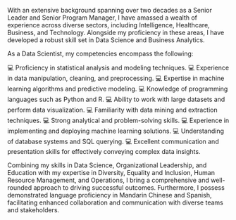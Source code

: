 With an extensive background spanning over two decades as a Senior Leader and Senior Program Manager, I have amassed a wealth of experience across diverse sectors, including Intelligence, Healthcare, Business, and Technology. Alongside my proficiency in these areas, I have developed a robust skill set in Data Science and Business Analytics.

As a Data Scientist, my competencies encompass the following:

💻 Proficiency in statistical analysis and modeling techniques.
💻 Experience in data manipulation, cleaning, and preprocessing.
💻 Expertise in machine learning algorithms and predictive modeling.
💻 Knowledge of programming languages such as Python and R.
💻 Ability to work with large datasets and perform data visualization.
💻 Familiarity with data mining and extraction techniques.
💻 Strong analytical and problem-solving skills.
💻 Experience in implementing and deploying machine learning solutions.
💻 Understanding of database systems and SQL querying.
💻 Excellent communication and presentation skills for effectively conveying complex data insights.

Combining my skills in Data Science, Organizational Leadership, and Education with my expertise in Diversity, Equality and Inclusion, Human Resource Management, and Operations, I bring a comprehensive and well-rounded approach to driving successful outcomes. Furthermore, I possess demonstrated language proficiency in Mandarin Chinese and Spanish, facilitating enhanced collaboration and communication with diverse teams and stakeholders.

